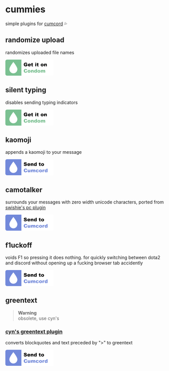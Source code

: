 # cummies

simple plugins for [cumcord](https://cumcord.com) 💦

## randomize upload

randomizes uploaded file names

<a target="_blank" href="https://send.cumcord.com/#https://cumcordplugins.github.io/Condom/cc.x4.pm/randomize-upload"><img height="50" src="https://raw.githubusercontent.com/Cumcord/assets/main/buttons/condom_button.png" /></a>

## silent typing

disables sending typing indicators

<a target="_blank" href="https://send.cumcord.com/#https://cumcordplugins.github.io/Condom/cc.x4.pm/silent-typing"><img height="50" src="https://raw.githubusercontent.com/Cumcord/assets/main/buttons/condom_button.png" /></a>

## kaomoji

appends a kaomoji to your message

<a target="_blank" href="https://send.cumcord.com/#https://cc.x4.pm/kaomoji/"><img height="50" src="https://raw.githubusercontent.com/Cumcord/assets/main/buttons/cumdump_button.png" /></a>

## camotalker

surrounds your messages with zero width unicode characters, ported from [swishie's pc plugin](https://github.com/Swishilicous/camotalker)

<a target="_blank" href="https://send.cumcord.com/#https://cc.x4.pm/camotalker/"><img height="50" src="https://raw.githubusercontent.com/Cumcord/assets/main/buttons/cumdump_button.png" /></a>

## f1uckoff

voids F1 so pressing it does nothing. for quickly switching between dota2 and discord without opening up a fucking browser tab accidently

<a target="_blank" href="https://send.cumcord.com/#https://cc.x4.pm/f1uckoff/"><img height="50" src="https://raw.githubusercontent.com/Cumcord/assets/main/buttons/cumdump_button.png" /></a>

## greentext

> **Warning**\
> obsolete, use cyn's

### [cyn's greentext plugin](https://gitlab.com/Cynosphere/cumcord-plugins/-/tree/master/#greentext)

converts blockquotes and text preceded by ">" to greentext

<a target="_blank" href="https://send.cumcord.com/#https://cc.x4.pm/greentext/"><img height="50" src="https://raw.githubusercontent.com/Cumcord/assets/main/buttons/cumdump_button.png" /></a>
